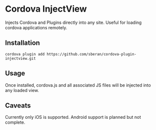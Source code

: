# Cordova InjectView

Injects Cordova and Plugins directly into any site. Useful for loading
cordova applications remotely.

## Installation

```
cordova plugin add https://github.com/sberan/cordova-plugin-injectview.git
```

## Usage

Once installed, cordova.js and all associated JS files will be injected
into any loaded view.

## Caveats

Currently only iOS is supported. Android support is planned but not
complete.
